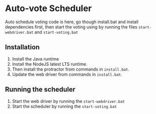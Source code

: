 # Auto-vote Scheduler

Auto schedule voting code is here,
go though install.bat and install dependencies first,
then start the voting using by running the files `start-webdriver.bat` and `start-voting.bat`

## Installation

1. Install the Java runtime
2. Install the NodeJS latest LTS runtime.
3. Then install the protractor from commands in `install.bat`.
4. Update the web driver from commands in `install.bat`.

## Running the scheduler

1. Start the web driver by running the `start-webdriver.bat`
2. Start the scheduler by running the `start-voting.bat`
